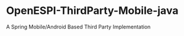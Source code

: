OpenESPI-ThirdParty-Mobile-java
===============================

A Spring Mobile/Android Based Third Party Implementation
